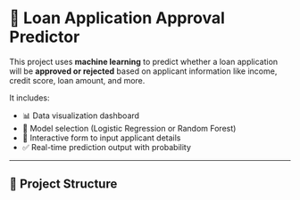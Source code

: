 # 🏦 Loan Application Approval Predictor

This project uses **machine learning** to predict whether a loan application will be **approved or rejected** based on applicant information like income, credit score, loan amount, and more.

It includes:
- 📊 Data visualization dashboard
- 🧠 Model selection (Logistic Regression or Random Forest)
- 🧾 Interactive form to input applicant details
- ✅ Real-time prediction output with probability

---

## 📁 Project Structure

